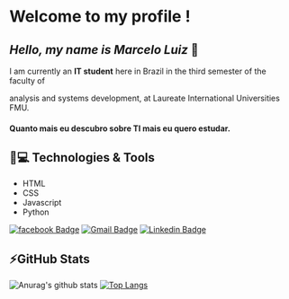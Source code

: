 # Welcome to my profile !

## *Hello, my name is Marcelo Luiz* 👋


I am currently an **IT student** here in Brazil in the third semester of the faculty of 

analysis and systems development, at Laureate International Universities FMU.

#### Quanto mais eu descubro sobre TI mais eu quero estudar.
## 🚀💻 Technologies & Tools

- HTML
- CSS
- Javascript
- Python

[![facebook Badge](https://img.shields.io/badge/Facebook-1877F2?style=for-the-badge&logo=facebook&logoColor=twitter&logoColor=white&link=https://www.facebook.com/mlluiz/?viewas=100000686899395)](https://www.facebook.com/mlluiz/?viewas=100000686899395)
[![Gmail Badge](https://img.shields.io/badge/Gmail-D14836?style=for-the-badge&logo=gmail&logoColor=white&link=mailto:mlluizpereira39@gmail.com)](mailto:mlluizpereira39@gmail.com)
[![Linkedin Badge](https://img.shields.io/badge/LinkedIn-0077B5?style=for-the-badge&logo=linkedin&logoColor=white&link=https://www.linkedin.com/in/marcelo-luiz-pereira-souza/)](https://www.linkedin.com/in/marcelo-luiz-pereira-souza/)

## ⚡GitHub Stats

![Anurag's github stats](https://github-readme-stats.vercel.app/api?username=Mlluiz39&show_icons=true&theme=dracula) [![Top Langs](https://github-readme-stats.vercel.app/api/top-langs/?username=anuraghazra&langs_count=8)](https://github.com/anuraghazra/github-readme-stats)

